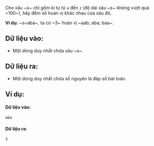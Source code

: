 Cho xâu ~s~ chỉ gồm kí tự từ `a` đến `z` (độ dài xâu ~s~ không vượt quá ~100~), hãy đếm số hoán vị khác nhau của xâu đó.

**Ví dụ:** ~s=aba~, ta có ~3~ hoán vị ~aab; aba; baa~.

## Dữ liệu vào:
- Một dòng duy nhất chứa xâu ~s~.

## Dữ liệu ra:
- Một dòng duy nhất chứa số nguyên là đáp số bài toán.

## Ví dụ:
#### Dữ liệu vào:
```
aba
```

#### Dữ liệu ra:
```
3
```